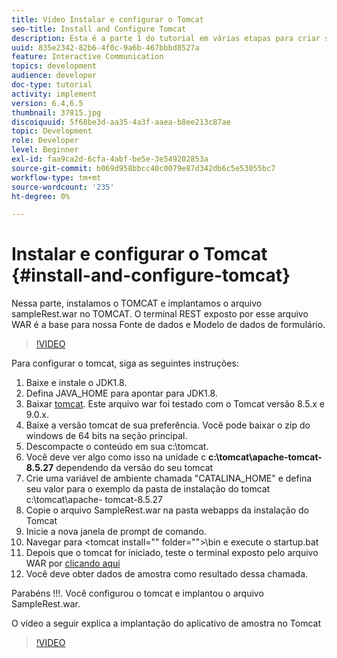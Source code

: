 ```yaml
---
title: Vídeo Instalar e configurar o Tomcat
seo-title: Install and Configure Tomcat
description: Esta é a parte 1 do tutorial em várias etapas para criar seu primeiro documento de comunicações interativas.
uuid: 835e2342-82b6-4f0c-9a6b-467bbbd8527a
feature: Interactive Communication
topics: development
audience: developer
doc-type: tutorial
activity: implement
version: 6.4,6.5
thumbnail: 37815.jpg
discoiquuid: 5f68be3d-aa35-4a3f-aaea-b8ee213c87ae
topic: Development
role: Developer
level: Beginner
exl-id: faa9ca2d-6cfa-4abf-be5e-3e549202853a
source-git-commit: b069d958bbcc40c0079e87d342db6c5e53055bc7
workflow-type: tm+mt
source-wordcount: '235'
ht-degree: 0%

---
```


# Instalar e configurar o Tomcat {#install-and-configure-tomcat}

Nessa parte, instalamos o TOMCAT e implantamos o arquivo sampleRest.war no TOMCAT. O terminal REST exposto por esse arquivo WAR é a base para nossa Fonte de dados e Modelo de dados de formulário.

>[!VIDEO](https://video.tv.adobe.com/v/37815/?quality=9&learn=on)

Para configurar o tomcat, siga as seguintes instruções:

1. Baixe e instale o JDK1.8.
2. Defina JAVA_HOME para apontar para JDK1.8.
3. Baixar [tomcat](https://tomcat.apache.org/). Este arquivo war foi testado com o Tomcat versão 8.5.x e 9.0.x.
4. Baixe a versão tomcat de sua preferência. Você pode baixar o zip do windows de 64 bits na seção principal.
5. Descompacte o conteúdo em sua c:\tomcat.
6. Você deve ver algo como isso na unidade c **c:\tomcat\apache-tomcat-8.5.27** dependendo da versão do seu tomcat
7. Crie uma variável de ambiente chamada &quot;CATALINA_HOME&quot; e defina seu valor para o exemplo da pasta de instalação do tomcat c:\tomcat\apache- tomcat-8.5.27
8. Copie o arquivo SampleRest.war na pasta webapps da instalação do Tomcat
9. Inicie a nova janela de prompt de comando.
10. Navegar para &lt;tomcat install=&quot;&quot; folder=&quot;&quot;>\bin e execute o startup.bat
11. Depois que o tomcat for iniciado, teste o terminal exposto pelo arquivo WAR por [clicando aqui](http://localhost:8080/SampleRest/webapi/getStatement/9586)
12. Você deve obter dados de amostra como resultado dessa chamada.

Parabéns !!!. Você configurou o tomcat e implantou o arquivo SampleRest.war.

O vídeo a seguir explica a implantação do aplicativo de amostra no Tomcat
>[!VIDEO](https://video.tv.adobe.com/v/37815)
